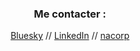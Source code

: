 <h3 align="center">Me contacter :</h3>
<p align="center">
<a href="https://bsky.app/profile/verzuli.bsky.social" target="blank">Bluesky</a> //
  <a href="[https://bsky.app/profile/verzuli.bsky.social](https://www.linkedin.com/in/nicolas-attard-2876112a/)" target="blank">LinkedIn</a> //
<a href="https://www.nacorp.fr" target="blank">nacorp</a>
</p>

